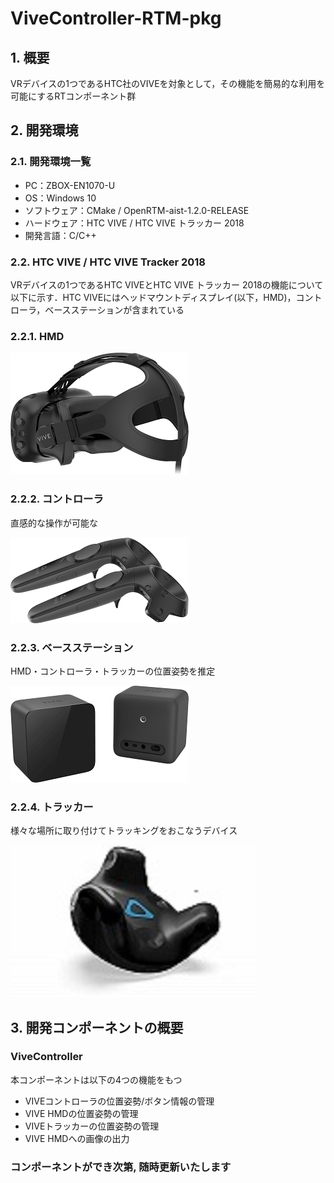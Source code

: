 # ViveController-RTM-pkg

## 1. 概要
VRデバイスの1つであるHTC社のVIVEを対象として，その機能を簡易的な利用を可能にするRTコンポーネント群

## 2. 開発環境
### 2.1. 開発環境一覧
- PC：ZBOX-EN1070-U
- OS：Windows 10
- ソフトウェア：CMake / OpenRTM-aist-1.2.0-RELEASE
- ハードウェア：HTC VIVE / HTC VIVE トラッカー 2018
- 開発言語：C/C++

### 2.2. HTC VIVE / HTC VIVE Tracker 2018
VRデバイスの1つであるHTC VIVEとHTC VIVE トラッカー 2018の機能について以下に示す．HTC VIVEにはヘッドマウントディスプレイ(以下，HMD)，コントローラ，ベースステーションが含まれている
### 2.2.1. HMD
![VIVE HMD](images/vive-hardware-hmd-1.png)
### 2.2.2. コントローラ
直感的な操作が可能な  

![VIVEコントローラ](images/vive-hardware-controllers-1.png)
### 2.2.3. ベースステーション
HMD・コントローラ・トラッカーの位置姿勢を推定  

![VIVEベースステーション](images/vive-hardware-base-stations.png)
### 2.2.4. トラッカー
様々な場所に取り付けてトラッキングをおこなうデバイス  

![VIVEトラッカー](images/vive-hardware-tracker.png)  

## 3. 開発コンポーネントの概要
### ViveController
本コンポーネントは以下の4つの機能をもつ  
- VIVEコントローラの位置姿勢/ボタン情報の管理   
- VIVE HMDの位置姿勢の管理
- VIVEトラッカーの位置姿勢の管理
- VIVE HMDへの画像の出力

### コンポーネントができ次第, 随時更新いたします
